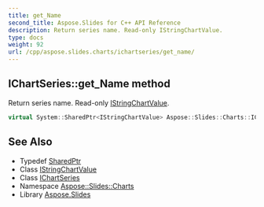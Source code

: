 ```yaml
---
title: get_Name
second_title: Aspose.Slides for C++ API Reference
description: Return series name. Read-only IStringChartValue.
type: docs
weight: 92
url: /cpp/aspose.slides.charts/ichartseries/get_name/
---
```

## IChartSeries::get_Name method


Return series name. Read-only [IStringChartValue](../../istringchartvalue/).

```cpp
virtual System::SharedPtr<IStringChartValue> Aspose::Slides::Charts::IChartSeries::get_Name()=0
```

## See Also

* Typedef [SharedPtr](../../../system/sharedptr/)
* Class [IStringChartValue](../../istringchartvalue/)
* Class [IChartSeries](../)
* Namespace [Aspose::Slides::Charts](../../)
* Library [Aspose.Slides](../../../)
